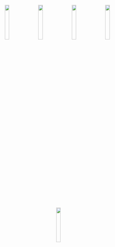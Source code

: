 <p align="center">
  <img src="https://github.com/user-attachments/assets/e33e7e7b-b4b9-465f-8b9b-2ad6233fdcec" width="17%" style="margin-right: 12px;">&nbsp;&nbsp;
  <img src="https://github.com/user-attachments/assets/88c7d772-a045-400b-bf7f-299d874cdad2" width="17%" style="margin-right: 12px;">&nbsp;&nbsp;
  <img src="https://github.com/user-attachments/assets/b123cd70-d707-4931-87b3-4deaeb68f100" width="17%" style="margin-right: 12px;">&nbsp;&nbsp;
  <img src="https://github.com/user-attachments/assets/62a5f3bb-7eae-433e-a0aa-5b7307874784" width="17%" style="margin-right: 12px;">&nbsp;&nbsp;
  <img src="https://github.com/user-attachments/assets/79270eef-0e63-47e4-b643-237a5416b75b" width="17%" style="margin-right: 12px;">
</p>
